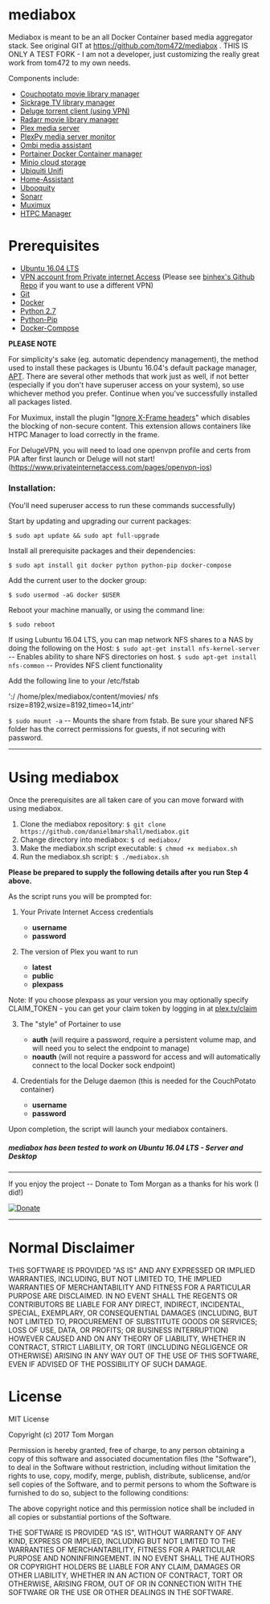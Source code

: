 # mediabox
Mediabox is meant to be an all Docker Container based media aggregator stack. See original GIT at https://github.com/tom472/mediabox .
THIS IS ONLY A TEST FORK - I am not a developer, just customizing the really great work from tom472 to my own needs.

Components include:
  * [Couchpotato movie library manager](https://couchpota.to/)
  * [Sickrage TV library manager](https://sickrage.github.io/)
  * [Deluge torrent client (using VPN)](http://deluge-torrent.org/)
  * [Radarr movie library manager](https://radarr.video/)
  * [Plex media server](https://www.plex.tv/)
  * [PlexPy media server monitor](https://jonnywong16.github.io/plexpy/)
  * [Ombi media assistant](http://www.ombi.io/)
  * [Portainer Docker Container manager](https://portainer.io/)
  * [Minio cloud storage](https://www.minio.io/)
  * [Ubiquiti Unifi](https://unifi-sdn.ubnt.com/)
  * [Home-Assistant](https://home-assistant.io/)
  * [Ubooquity](https://vaemendis.net/ubooquity/)
  * [Sonarr](https://sonarr.tv/)
  * [Muximux](https://github.com/mescon/Muximux)
  * [HTPC Manager](http://htpc.io/)
  
# Prerequisites

  * [Ubuntu 16.04 LTS](https://www.ubuntu.com/)
  * [VPN account from Private internet Access](https://www.privateinternetaccess.com/pages/buy-vpn/Stevie) (Please see [binhex's Github Repo](https://github.com/binhex/arch-delugevpn) if you want to use a different VPN)
  * [Git](https://git-scm.com/)
  * [Docker](https://www.docker.com/)
  * [Python 2.7](https://www.python.org/)
  * [Python-Pip](https://pypi.python.org/pypi/pip)
  * [Docker-Compose](https://docs.docker.com/compose/)
  
**PLEASE NOTE**

For simplicity's sake (eg. automatic dependency management), the method used to install these packages is Ubuntu 16.04's default package manager, [APT](https://wiki.debian.org/Apt).  There are several other methods that work just as well, if not better (especially if you don't have superuser access on your system), so use whichever method you prefer.  Continue when you've successfully installed all packages listed.

For Muximux, install the plugin "[Ignore X-Frame headers](https://chrome.google.com/webstore/detail/ignore-x-frame-headers/gleekbfjekiniecknbkamfmkohkpodhe)" which disables the blocking of non-secure content. This extension allows containers like HTPC Manager to load correctly in the frame.

For DelugeVPN, you will need to load one openvpn profile and certs from PIA after first launch or Deluge will not start! (https://www.privateinternetaccess.com/pages/openvpn-ios)

### Installation:

(You'll need superuser access to run these commands successfully)

Start by updating and upgrading our current packages:

`$ sudo apt update && sudo apt full-upgrade`

Install all prerequisite packages and their dependencies:

`$ sudo apt install git docker python python-pip docker-compose`

Add the current user to the docker group:

`$ sudo usermod -aG docker $USER`

Reboot your machine manually, or using the command line:

`$ sudo reboot`

If using Lubuntu 16.04 LTS, you can map network NFS shares to a NAS by doing the following on the Host:
`$ sudo apt-get install nfs-kernel-server` -- Enables ability to share NFS directories on host.
`$ sudo apt-get install nfs-common` -- Provides NFS client functionality

Add the following line to your /etc/fstab

'<My NAS IP>:/<path to movies> /home/plex/mediabox/content/movies/ nfs rsize=8192,wsize=8192,timeo=14,intr'

`$ sudo mount -a` -- Mounts the share from fstab. Be sure your shared NFS folder has the correct permissions for guests, if not securing with password.

---

# Using mediabox

Once the prerequisites are all taken care of you can move forward with using mediabox.

1. Clone the mediabox repository: `$ git clone https://github.com/danielbmarshall/mediabox.git`
2. Change directory into mediabox: `$ cd mediabox/`
3. Make the mediabox.sh script executable: `$ chmod +x mediabox.sh`
4. Run the mediabox.sh script: `$ ./mediabox.sh`

**Please be prepared to supply the following details after you run Step 4 above.**

As the script runs you will be prompted for:

1. Your Private Internet Access credentials
    * **username**
    * **password**

2. The version of Plex you want to run
    * **latest**
    * **public**
    * **plexpass**
    
Note: If you choose plexpass as your version you may optionally specify CLAIM_TOKEN - you can get your claim token by logging in at [plex.tv/claim](https://www.plex.tv/claim)

3. The "style" of Portainer to use
    *  **auth** (will require a password, require a persistent volume map, and will need you to select the endpoint to manage)
    *  **noauth** (will not require a password for access and will automatically connect to the local Docker sock endpoint)
    
4. Credentials for the Deluge daemon (this is needed for the CouchPotato container)
    * **username**
    * **password**

Upon completion, the script will launch your mediabox containers.

##### **mediabox** has been tested to work on Ubuntu 16.04 LTS - Server and Desktop

---

If you enjoy the project -- Donate to Tom Morgan as a thanks for his work (I did!) 

[![Donate](https://img.shields.io/badge/Donate-SquareCash-brightgreen.svg)](https://cash.me/$TomMorgan)

---

# Normal Disclaimer

THIS SOFTWARE IS PROVIDED "AS IS" AND ANY EXPRESSED OR IMPLIED WARRANTIES, INCLUDING, BUT NOT LIMITED TO, THE IMPLIED WARRANTIES OF MERCHANTABILITY AND FITNESS FOR A PARTICULAR PURPOSE ARE DISCLAIMED. IN NO EVENT SHALL THE REGENTS OR CONTRIBUTORS BE LIABLE FOR ANY DIRECT, INDIRECT, INCIDENTAL, SPECIAL, EXEMPLARY, OR CONSEQUENTIAL DAMAGES (INCLUDING, BUT NOT LIMITED TO, PROCUREMENT OF SUBSTITUTE GOODS OR SERVICES; LOSS OF USE, DATA, OR PROFITS; OR BUSINESS INTERRUPTION)
HOWEVER CAUSED AND ON ANY THEORY OF LIABILITY, WHETHER IN CONTRACT, STRICT LIABILITY, OR TORT (INCLUDING NEGLIGENCE OR OTHERWISE) ARISING IN ANY WAY OUT OF THE USE OF THIS SOFTWARE, EVEN IF ADVISED OF THE POSSIBILITY OF SUCH DAMAGE.

# License

MIT License

Copyright (c) 2017 Tom Morgan

Permission is hereby granted, free of charge, to any person obtaining a copy
of this software and associated documentation files (the "Software"), to deal
in the Software without restriction, including without limitation the rights
to use, copy, modify, merge, publish, distribute, sublicense, and/or sell
copies of the Software, and to permit persons to whom the Software is
furnished to do so, subject to the following conditions:

The above copyright notice and this permission notice shall be included in all
copies or substantial portions of the Software.

THE SOFTWARE IS PROVIDED "AS IS", WITHOUT WARRANTY OF ANY KIND, EXPRESS OR
IMPLIED, INCLUDING BUT NOT LIMITED TO THE WARRANTIES OF MERCHANTABILITY,
FITNESS FOR A PARTICULAR PURPOSE AND NONINFRINGEMENT. IN NO EVENT SHALL THE
AUTHORS OR COPYRIGHT HOLDERS BE LIABLE FOR ANY CLAIM, DAMAGES OR OTHER
LIABILITY, WHETHER IN AN ACTION OF CONTRACT, TORT OR OTHERWISE, ARISING FROM,
OUT OF OR IN CONNECTION WITH THE SOFTWARE OR THE USE OR OTHER DEALINGS IN THE
SOFTWARE.
